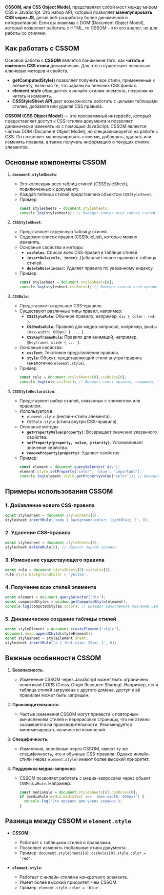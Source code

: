 **CSSOM, или CSS Object Model**, представляет собой мост между миром CSS и JavaScript. Это набор API, который позволяет **манипулировать CSS через JS**, делая веб-разработку более динамичной и интерактивной. Если вы знакомы с DOM (Document Object Model), который позволяет работать с HTML, то CSSOM – это его аналог, но для работы со стилями.

## Как работать с CSSOM

Основой работы с **CSSOM** является понимание того, как **читать и изменять CSS стили** динамически. Для этого существует несколько ключевых методов и свойств.

- **getComputedStyle()** позволяет получить все стили, примененные к элементу, включая те, что заданы во внешних CSS файлах.
- **element.style** обращается к инлайн-стилям элемента, позволяя их читать и изменять.
- **CSSStyleSheet API** дает возможность работать с целыми таблицами стилей, добавляя или удаляя CSS правила.

**CSSOM (CSS Object Model)** — это программный интерфейс, который предоставляет доступ к CSS-стилям документа и позволяет динамически изменять их с помощью JavaScript. CSSOM является частью DOM (Document Object Model), но специализируется на работе с CSS. Он позволяет манипулировать стилями, добавлять, удалять или изменять правила, а также получать информацию о текущих стилях элементов.

## Основные компоненты CSSOM

1. **`document.styleSheets`**:
   - Это коллекция всех таблиц стилей (CSSStyleSheet), подключенных к документу.
   - Каждая таблица стилей представлена объектом `CSSStyleSheet`.
   - Пример:
     ```javascript
     const stylesheets = document.styleSheets;
     console.log(stylesheets); // Выведет список всех таблиц стилей
     ```

2. **`CSSStyleSheet`**:
   - Представляет отдельную таблицу стилей.
   - Содержит список правил (CSSRuleList), которые можно изменять.
   - Основные свойства и методы:
     - **`cssRules`**: Список всех CSS-правил в таблице стилей.
     - **`insertRule(rule, index)`**: Добавляет новое правило в таблицу стилей.
     - **`deleteRule(index)`**: Удаляет правило по указанному индексу.
   - Пример:
     ```javascript
     const stylesheet = document.styleSheets[0];
     console.log(stylesheet.cssRules); // Выведет список всех правил в первой таблице стилей
     ```

3. **`CSSRule`**:
   - Представляет отдельное CSS-правило.
   - Существуют различные типы правил, например:
     - **`CSSStyleRule`**: Обычное правило, например, `div { color: red; }`.
     - **`CSSMediaRule`**: Правило для медиа-запросов, например, `@media (max-width: 600px) { ... }`.
     - **`CSSKeyframesRule`**: Правило для анимаций, например, `@keyframes slide { ... }`.
   - Основные свойства:
     - **`cssText`**: Текстовое представление правила.
     - **`style`**: Объект, представляющий стили внутри правила (аналогично `element.style`).
   - Пример:
     ```javascript
     const rule = document.styleSheets[0].cssRules[0];
     console.log(rule.cssText); // Выведет текст правила, например, "div { color: red; }"
     ```

4. **`CSSStyleDeclaration`**:
   - Представляет набор стилей, связанных с элементом или правилом.
   - Используется в:
     - `element.style` (инлайн-стили элемента).
     - `CSSRule.style` (стили внутри CSS-правила).
   - Основные методы:
     - **`getPropertyValue(property)`**: Возвращает значение указанного свойства.
     - **`setProperty(property, value, priority)`**: Устанавливает значение свойства.
     - **`removeProperty(property)`**: Удаляет свойство.
   - Пример:
     ```javascript
     const element = document.querySelector('div');
     element.style.setProperty('color', 'blue', 'important');
     console.log(element.style.getPropertyValue('color')); // Выведет "blue"
     ```

## Примеры использования CSSOM

### 1. Добавление нового CSS-правила
```javascript
const stylesheet = document.styleSheets[0];
stylesheet.insertRule('body { background-color: lightblue; }', 0);
```

### 2. Удаление CSS-правила
```javascript
const stylesheet = document.styleSheets[0];
stylesheet.deleteRule(0); // Удаляет первое правило
```

### 3. Изменение существующего правила
```javascript
const rule = document.styleSheets[0].cssRules[0];
rule.style.backgroundColor = 'yellow';
```

### 4. Получение всех стилей элемента
```javascript
const element = document.querySelector('div');
const computedStyles = window.getComputedStyle(element);
console.log(computedStyles.color); // Выведет вычисленное значение цвета
```

### 5. Динамическое создание таблицы стилей
```javascript
const styleElement = document.createElement('style');
document.head.appendChild(styleElement);
const stylesheet = styleElement.sheet;
stylesheet.insertRule('p { font-size: 20px; }', 0);
```

## Важные особенности CSSOM

1. **Безопасность**:
   - Изменение CSSOM через JavaScript может быть ограничено политикой CORS (Cross-Origin Resource Sharing). Например, если таблица стилей загружена с другого домена, доступ к её правилам может быть запрещён.

2. **Производительность**:
   - Частые изменения CSSOM могут привести к повторным вычислениям стилей и перерисовке страницы, что негативно сказывается на производительности. Рекомендуется минимизировать количество изменений.

3. **Специфичность**:
   - Изменения, внесённые через CSSOM, имеют ту же специфичность, что и обычные CSS-правила. Однако инлайн-стили (через `element.style`) имеют более высокий приоритет.

4. **Поддержка медиа-запросов**:
   - CSSOM позволяет работать с медиа-запросами через объект `CSSMediaRule`. Например:
     ```javascript
     const mediaRule = document.styleSheets[0].cssRules[0];
     if (mediaRule.media.mediaText === '(max-width: 600px)') {
       console.log('Это правило для узких экранов');
     }
     ```

## Разница между CSSOM и `element.style`

- **CSSOM**:
  - Работает с таблицами стилей и правилами.
  - Позволяет изменять глобальные стили документа.
  - Пример: `document.styleSheets[0].cssRules[0].style.color = 'red'`.

- **`element.style`**:
  - Работает с инлайн-стилями конкретного элемента.
  - Имеет более высокий приоритет, чем CSSOM.
  - Пример: `element.style.color = 'blue'`.
